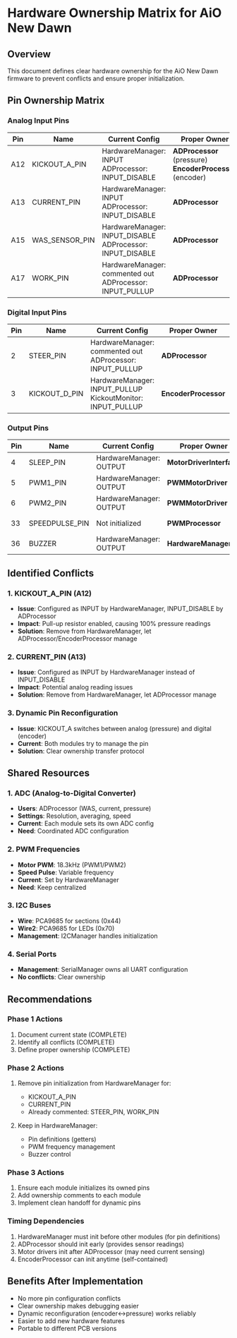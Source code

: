 # Hardware Ownership Matrix for AiO New Dawn

## Overview
This document defines clear hardware ownership for the AiO New Dawn firmware to prevent conflicts and ensure proper initialization.

## Pin Ownership Matrix

### Analog Input Pins
| Pin | Name | Current Config | Proper Owner | Conflicts |
|-----|------|----------------|--------------|-----------|
| A12 | KICKOUT_A_PIN | HardwareManager: INPUT<br>ADProcessor: INPUT_DISABLE | **ADProcessor** (pressure)<br>**EncoderProcessor** (encoder) | Yes - Multiple configs |
| A13 | CURRENT_PIN | HardwareManager: INPUT<br>ADProcessor: INPUT_DISABLE | **ADProcessor** | Yes - Wrong mode in HW |
| A15 | WAS_SENSOR_PIN | HardwareManager: INPUT_DISABLE<br>ADProcessor: INPUT_DISABLE | **ADProcessor** | No |
| A17 | WORK_PIN | HardwareManager: commented out<br>ADProcessor: INPUT_PULLUP | **ADProcessor** | No |

### Digital Input Pins
| Pin | Name | Current Config | Proper Owner | Conflicts |
|-----|------|----------------|--------------|-----------|
| 2 | STEER_PIN | HardwareManager: commented out<br>ADProcessor: INPUT_PULLUP | **ADProcessor** | No |
| 3 | KICKOUT_D_PIN | HardwareManager: INPUT_PULLUP<br>KickoutMonitor: INPUT_PULLUP | **EncoderProcessor** | Potential |

### Output Pins
| Pin | Name | Current Config | Proper Owner | Conflicts |
|-----|------|----------------|--------------|-----------|
| 4 | SLEEP_PIN | HardwareManager: OUTPUT | **MotorDriverInterface** | No |
| 5 | PWM1_PIN | HardwareManager: OUTPUT | **PWMMotorDriver** | No |
| 6 | PWM2_PIN | HardwareManager: OUTPUT | **PWMMotorDriver** | No |
| 33 | SPEEDPULSE_PIN | Not initialized | **PWMProcessor** | Missing init |
| 36 | BUZZER | HardwareManager: OUTPUT | **HardwareManager** | No |

## Identified Conflicts

### 1. KICKOUT_A_PIN (A12)
- **Issue**: Configured as INPUT by HardwareManager, INPUT_DISABLE by ADProcessor
- **Impact**: Pull-up resistor enabled, causing 100% pressure readings
- **Solution**: Remove from HardwareManager, let ADProcessor/EncoderProcessor manage

### 2. CURRENT_PIN (A13)
- **Issue**: Configured as INPUT by HardwareManager instead of INPUT_DISABLE
- **Impact**: Potential analog reading issues
- **Solution**: Remove from HardwareManager, let ADProcessor manage

### 3. Dynamic Pin Reconfiguration
- **Issue**: KICKOUT_A switches between analog (pressure) and digital (encoder)
- **Current**: Both modules try to manage the pin
- **Solution**: Clear ownership transfer protocol

## Shared Resources

### 1. ADC (Analog-to-Digital Converter)
- **Users**: ADProcessor (WAS, current, pressure)
- **Settings**: Resolution, averaging, speed
- **Current**: Each module sets its own ADC config
- **Need**: Coordinated ADC configuration

### 2. PWM Frequencies
- **Motor PWM**: 18.3kHz (PWM1/PWM2)
- **Speed Pulse**: Variable frequency
- **Current**: Set by HardwareManager
- **Need**: Keep centralized

### 3. I2C Buses
- **Wire**: PCA9685 for sections (0x44)
- **Wire2**: PCA9685 for LEDs (0x70)
- **Management**: I2CManager handles initialization

### 4. Serial Ports
- **Management**: SerialManager owns all UART configuration
- **No conflicts**: Clear ownership

## Recommendations

### Phase 1 Actions
1. Document current state (COMPLETE)
2. Identify all conflicts (COMPLETE)
3. Define proper ownership (COMPLETE)

### Phase 2 Actions
1. Remove pin initialization from HardwareManager for:
   - KICKOUT_A_PIN
   - CURRENT_PIN
   - Already commented: STEER_PIN, WORK_PIN

2. Keep in HardwareManager:
   - Pin definitions (getters)
   - PWM frequency management
   - Buzzer control

### Phase 3 Actions
1. Ensure each module initializes its owned pins
2. Add ownership comments to each module
3. Implement clean handoff for dynamic pins

### Timing Dependencies
1. HardwareManager must init before other modules (for pin definitions)
2. ADProcessor should init early (provides sensor readings)
3. Motor drivers init after ADProcessor (may need current sensing)
4. EncoderProcessor can init anytime (self-contained)

## Benefits After Implementation
- No more pin configuration conflicts
- Clear ownership makes debugging easier
- Dynamic reconfiguration (encoder↔pressure) works reliably
- Easier to add new hardware features
- Portable to different PCB versions